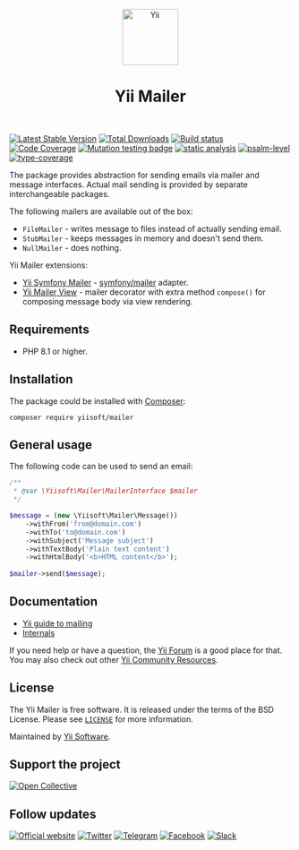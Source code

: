 <p align="center">
    <a href="https://github.com/yiisoft" target="_blank">
        <img src="https://yiisoft.github.io/docs/images/yii_logo.svg" height="100px" alt="Yii">
    </a>
    <h1 align="center">Yii Mailer</h1>
    <br>
</p>

[![Latest Stable Version](https://poser.pugx.org/yiisoft/mailer/v)](https://packagist.org/packages/yiisoft/mailer)
[![Total Downloads](https://poser.pugx.org/yiisoft/mailer/downloads)](https://packagist.org/packages/yiisoft/mailer)
[![Build status](https://github.com/yiisoft/mailer/actions/workflows/build.yml/badge.svg)](https://github.com/yiisoft/mailer/actions/workflows/build.yml)
[![Code Coverage](https://codecov.io/gh/yiisoft/mailer/branch/master/graph/badge.svg)](https://codecov.io/gh/yiisoft/mailer)
[![Mutation testing badge](https://img.shields.io/endpoint?style=flat&url=https%3A%2F%2Fbadge-api.stryker-mutator.io%2Fgithub.com%2Fyiisoft%2Fmailer%2Fmaster)](https://dashboard.stryker-mutator.io/reports/github.com/yiisoft/mailer/master)
[![static analysis](https://github.com/yiisoft/mailer/workflows/static%20analysis/badge.svg)](https://github.com/yiisoft/mailer/actions?query=workflow%3A%22static+analysis%22)
[![psalm-level](https://shepherd.dev/github/yiisoft/mailer/level.svg)](https://shepherd.dev/github/yiisoft/mailer)
[![type-coverage](https://shepherd.dev/github/yiisoft/mailer/coverage.svg)](https://shepherd.dev/github/yiisoft/mailer)

The package provides abstraction for sending emails via mailer and message interfaces. Actual mail sending is provided 
by separate interchangeable packages.

The following mailers are available out of the box:

- `FileMailer` - writes message to files instead of actually sending email.
- `StubMailer` - keeps messages in memory and doesn't send them.
- `NullMailer` - does nothing.

Yii Mailer extensions:

- [Yii Symfony Mailer](https://github.com/yiisoft/mailer-symfony) - [symfony/mailer](https://github.com/symfony/mailer)
  adapter.
- [Yii Mailer View](https://github.com/yiisoft/mailer-view) - mailer decorator with extra method `compose()` for
  composing message body via view rendering.

## Requirements

- PHP 8.1 or higher.

## Installation

The package could be installed with [Composer](https://getcomposer.org):

```shell
composer require yiisoft/mailer
```

## General usage

The following code can be used to send an email:

```php
/**
 * @var \Yiisoft\Mailer\MailerInterface $mailer
 */

$message = (new \Yiisoft\Mailer\Message())
    ->withFrom('from@domain.com')
    ->withTo('to@domain.com')
    ->withSubject('Message subject')
    ->withTextBody('Plain text content')
    ->withHtmlBody('<b>HTML content</b>');
    
$mailer->send($message);
```

## Documentation

- [Yii guide to mailing](https://github.com/yiisoft/docs/blob/master/guide/en/tutorial/mailing.md)
- [Internals](docs/internals.md)

If you need help or have a question, the [Yii Forum](https://forum.yiiframework.com/c/yii-3-0/63) is a good place for that.
You may also check out other [Yii Community Resources](https://www.yiiframework.com/community).

## License

The Yii Mailer is free software. It is released under the terms of the BSD License.
Please see [`LICENSE`](./LICENSE.md) for more information.

Maintained by [Yii Software](https://www.yiiframework.com/).

## Support the project

[![Open Collective](https://img.shields.io/badge/Open%20Collective-sponsor-7eadf1?logo=open%20collective&logoColor=7eadf1&labelColor=555555)](https://opencollective.com/yiisoft)

## Follow updates

[![Official website](https://img.shields.io/badge/Powered_by-Yii_Framework-green.svg?style=flat)](https://www.yiiframework.com/)
[![Twitter](https://img.shields.io/badge/twitter-follow-1DA1F2?logo=twitter&logoColor=1DA1F2&labelColor=555555?style=flat)](https://twitter.com/yiiframework)
[![Telegram](https://img.shields.io/badge/telegram-join-1DA1F2?style=flat&logo=telegram)](https://t.me/yii3en)
[![Facebook](https://img.shields.io/badge/facebook-join-1DA1F2?style=flat&logo=facebook&logoColor=ffffff)](https://www.facebook.com/groups/yiitalk)
[![Slack](https://img.shields.io/badge/slack-join-1DA1F2?style=flat&logo=slack)](https://yiiframework.com/go/slack)
